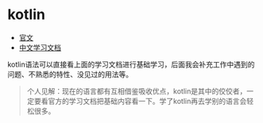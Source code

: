 # kotlin

- [官文](https://kotlinlang.org/docs/home.html#)
- [中文学习文档](https://book.kotlincn.net/)

kotlin语法可以直接看上面的学习文档进行基础学习，后面我会补充工作中遇到的问题、不熟悉的特性、没见过的用法等。
>个人见解：现在的语言都有互相借鉴吸收优点，kotlin是其中的佼佼者，一定要看官方的学习文档把基础内容看一下。学了kotlin再去学别的语言会轻松很多。

